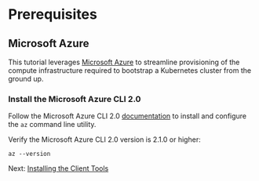 # Prerequisites

## Microsoft Azure

This tutorial leverages [Microsoft Azure](https://azure.microsoft.com) to streamline provisioning of the compute infrastructure required to bootstrap a Kubernetes cluster from the ground up. 


### Install the Microsoft Azure CLI 2.0

Follow the Microsoft Azure CLI 2.0 [documentation](https://github.com/azure/azure-cli#installation) to install and configure the `az` command line utility.

Verify the Microsoft Azure CLI 2.0 version is 2.1.0 or higher:

```shell
az --version
```

Next: [Installing the Client Tools](02-client-tools.md)